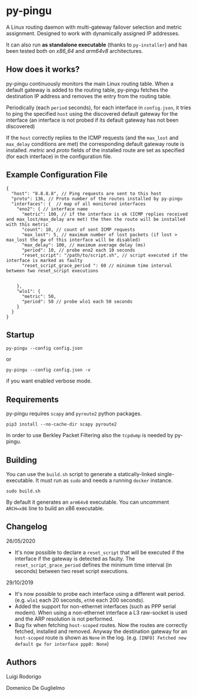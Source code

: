 # py-pingu
A Linux routing daemon with multi-gateway failover selection and metric assignment. Designed to work with dynamically assigned IP addresses.

It can also run **as standalone executable** (thanks to `py-installer`) and has been tested both on *x86_64* and *arm64v8* architectures.

## How does it works? 
py-pingu continuously monitors the main Linux routing table. When a default gateway is added to the routing table, py-pingu fetches the destination IP address and removes the entry from the routing table.

Periodically (each `period` seconds), for each interface in `config.json`, it tries to ping the specified `host` using the discovered default gateway for the interface (an interface is not probed if its default gateway has not been discovered)

If the `host` correctly replies to the ICMP requests (and the `max_lost` and `max_delay` conditions are met) the corresponding default gateway route is installed. *metric* and *proto* fields of the installed route are set as specified (for each interface) in the configuration file.

## Example Configuration File

```
{
  "host": "8.8.8.8", // Ping requests are sent to this host 
  "proto": 136, // Proto number of the routes installed by py-pingu
  "interfaces": {  // map of all monitored interfaces
    "eno2": { // interface name
      "metric": 100, // if the interface is ok (ICMP replies received and max_lost/max_delay are met) the then the route will be installed with this metric
      "count": 10, // count of sent ICMP requests
      "max_lost": 5, // maximum number of lost packets (if lost > max_lost the gw of this interface will be disabled)
      "max_delay": 100, // maximum average delay (ms)
      "period": 10, // probe eno2 each 10 seconds
      "reset_script": "/path/to/script.sh", // script executed if the interface is marked as faulty
      "reset_script_grace_period ": 60 // minimum time interval between two reset_script executions

  
    },
    "wlo1": {
      "metric": 50,
      "period": 50 // probe wlo1 each 50 seconds
    }
  }
}
```

## Startup
`py-pingu --config config.json`

or 

`py-pingu --config config.json -v`

if you want enabled verbose mode.

## Requirements 
py-pingu requires `scapy` and `pyroute2` python packages.

`pip3 install --no-cache-dir scapy pyroute2`

In order to use Berkley Packet Filtering also the `tcpdump` is needed by py-pingu.
 
## Building 
You can use the `build.sh` script to generate a statically-linked single-executable. 
It must run as `sudo` and needs a running `docker` instance.

`sudo build.sh`

By default it generates an `arm64v8` executable.
You can uncomment `ARCH=x86` line to build an x86 executable.


## Changelog
26/05/2020
- It's now possible to declare a `reset_script` that will be executed if the interface if the gateway is detected as faulty. 
The `reset_script_grace_period` defines the minimum time interval (in seconds) between two reset script executions. 

29/10/2019
- It's now possible to probe each interface using a different wait period. (e.g. `wlo1` each 20 seconds, `eth0` each 200 seconds).
- Added the support for non-ethernet interfaces (such as PPP serial modem). 
When using a non-ethernet interface a L3 raw-socket is used and the ARP resolution is not performed.
- Bug fix when fetching `host-scoped` routes. Now the routes are correctly fetched, installed and removed. Anyway
the destination gateway for an `host-scoped` route is shown as `None` in the log. 
 (e.g. 
`[INFO] Fetched new default gw for interface ppp0: None`)
 
## Authors

Luigi Rodorigo

Domenico De Guglielmo


